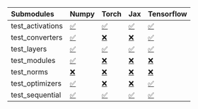 | Submodules       | Numpy                                                                                                                           | Torch                                                                                                                           | Jax                                                                                                                             | Tensorflow                                                                                                                      |
|:-----------------|:--------------------------------------------------------------------------------------------------------------------------------|:--------------------------------------------------------------------------------------------------------------------------------|:--------------------------------------------------------------------------------------------------------------------------------|:--------------------------------------------------------------------------------------------------------------------------------|
| test_activations | <a href="https://github.com/unifyai/ivy/runs/8081366545?check_suite_focus=true" rel="noopener noreferrer" target="_blank">✅</a> | <a href="https://github.com/unifyai/ivy/runs/8081367268?check_suite_focus=true" rel="noopener noreferrer" target="_blank">✅</a> | <a href="https://github.com/unifyai/ivy/runs/8081367799?check_suite_focus=true" rel="noopener noreferrer" target="_blank">✅</a> | <a href="https://github.com/unifyai/ivy/runs/8081368323?check_suite_focus=true" rel="noopener noreferrer" target="_blank">✅</a> |
| test_converters  | <a href="https://github.com/unifyai/ivy/runs/8081366640?check_suite_focus=true" rel="noopener noreferrer" target="_blank">✅</a> | <a href="https://github.com/unifyai/ivy/runs/8081367382?check_suite_focus=true" rel="noopener noreferrer" target="_blank">❌</a> | <a href="https://github.com/unifyai/ivy/runs/8081367880?check_suite_focus=true" rel="noopener noreferrer" target="_blank">❌</a> | <a href="https://github.com/unifyai/ivy/runs/8081368382?check_suite_focus=true" rel="noopener noreferrer" target="_blank">✅</a> |
| test_layers      | <a href="https://github.com/unifyai/ivy/runs/8081366729?check_suite_focus=true" rel="noopener noreferrer" target="_blank">✅</a> | <a href="https://github.com/unifyai/ivy/runs/8081367449?check_suite_focus=true" rel="noopener noreferrer" target="_blank">✅</a> | <a href="https://github.com/unifyai/ivy/runs/8081367961?check_suite_focus=true" rel="noopener noreferrer" target="_blank">✅</a> | <a href="https://github.com/unifyai/ivy/runs/8081368456?check_suite_focus=true" rel="noopener noreferrer" target="_blank">✅</a> |
| test_modules     | <a href="https://github.com/unifyai/ivy/runs/8081366840?check_suite_focus=true" rel="noopener noreferrer" target="_blank">✅</a> | <a href="https://github.com/unifyai/ivy/runs/8081367529?check_suite_focus=true" rel="noopener noreferrer" target="_blank">❌</a> | <a href="https://github.com/unifyai/ivy/runs/8081368016?check_suite_focus=true" rel="noopener noreferrer" target="_blank">❌</a> | <a href="https://github.com/unifyai/ivy/runs/8081368531?check_suite_focus=true" rel="noopener noreferrer" target="_blank">❌</a> |
| test_norms       | <a href="https://github.com/unifyai/ivy/runs/8081366946?check_suite_focus=true" rel="noopener noreferrer" target="_blank">❌</a> | <a href="https://github.com/unifyai/ivy/runs/8081367611?check_suite_focus=true" rel="noopener noreferrer" target="_blank">❌</a> | <a href="https://github.com/unifyai/ivy/runs/8081368095?check_suite_focus=true" rel="noopener noreferrer" target="_blank">❌</a> | <a href="https://github.com/unifyai/ivy/runs/8081368657?check_suite_focus=true" rel="noopener noreferrer" target="_blank">❌</a> |
| test_optimizers  | <a href="https://github.com/unifyai/ivy/runs/8081367049?check_suite_focus=true" rel="noopener noreferrer" target="_blank">✅</a> | <a href="https://github.com/unifyai/ivy/runs/8081367670?check_suite_focus=true" rel="noopener noreferrer" target="_blank">❌</a> | <a href="https://github.com/unifyai/ivy/runs/8081368195?check_suite_focus=true" rel="noopener noreferrer" target="_blank">❌</a> | <a href="https://github.com/unifyai/ivy/runs/8081368743?check_suite_focus=true" rel="noopener noreferrer" target="_blank">✅</a> |
| test_sequential  | <a href="https://github.com/unifyai/ivy/runs/8081367160?check_suite_focus=true" rel="noopener noreferrer" target="_blank">✅</a> | <a href="https://github.com/unifyai/ivy/runs/8081367732?check_suite_focus=true" rel="noopener noreferrer" target="_blank">✅</a> | <a href="https://github.com/unifyai/ivy/runs/8081368254?check_suite_focus=true" rel="noopener noreferrer" target="_blank">✅</a> | <a href="https://github.com/unifyai/ivy/runs/8081368830?check_suite_focus=true" rel="noopener noreferrer" target="_blank">✅</a> |